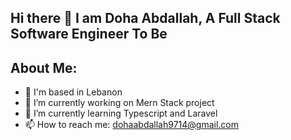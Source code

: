 ## Hi there 👋 I am Doha Abdallah, A Full Stack Software Engineer To Be

## About Me:
- 🔭 I'm based in Lebanon
- 🔭 I’m currently working on Mern Stack project
- 🌱 I’m currently learning Typescript and Laravel
- 📫 How to reach me: dohaabdallah9714@gmail.com
